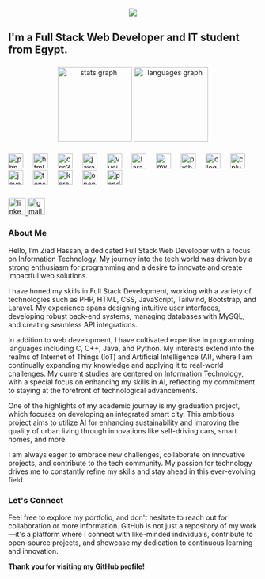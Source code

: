 <h1 align="center">
    <img src="https://readme-typing-svg.herokuapp.com/?font=Righteous&size=35&center=true&vCenter=true&width=500&height=70&duration=4000&lines=Hi+There!+👋;+My+name+is+Ziad+Hassan;" />
</h1>

<h2 align="left">I'm a Full Stack Web Developer and IT student from Egypt.</h2>

###

<div align="center">
  <img src="https://github-readme-stats.vercel.app/api?username=Ziad-Abaza&hide_title=false&hide_rank=false&show_icons=true&include_all_commits=true&count_private=true&disable_animations=false&theme=dracula&locale=en&hide_border=false" height="150" alt="stats graph"  />
  <img src="https://github-readme-stats.vercel.app/api/top-langs?username=Ziad-Abaza&locale=en&hide_title=false&layout=compact&card_width=320&langs_count=5&theme=dracula&hide_border=false" height="150" alt="languages graph"  />
</div>

###

<div align="left">
  <img src="https://cdn.jsdelivr.net/gh/devicons/devicon/icons/php/php-original.svg" height="30" alt="php logo" />
  <img width="12" />
  <img src="https://cdn.jsdelivr.net/gh/devicons/devicon/icons/html5/html5-original.svg" height="30" alt="html5 logo" />
  <img width="12" />
  <img src="https://cdn.jsdelivr.net/gh/devicons/devicon/icons/css3/css3-original.svg" height="30" alt="css3 logo" />
  <img width="12" />
  <img src="https://cdn.jsdelivr.net/gh/devicons/devicon/icons/javascript/javascript-original.svg" height="30" alt="javascript logo" />
  <img width="12" />
  <img src="https://cdn.jsdelivr.net/gh/devicons/devicon/icons/vuejs/vuejs-original.svg" height="30" alt="vuejs logo" />
  <img width="12" />
  <img src="https://logospng.org/download/laravel/logo-laravel-icon-1024.png" height="30" alt="laravel logo" />
  <img width="12" />
  <img src="https://cdn.jsdelivr.net/gh/devicons/devicon/icons/mysql/mysql-original.svg" height="30" alt="mysql logo" />
  <img width="12" />
  <img src="https://cdn.jsdelivr.net/gh/devicons/devicon/icons/python/python-original.svg" height="30" alt="python logo" />
  <img width="12" />
  <img src="https://cdn.jsdelivr.net/gh/devicons/devicon/icons/c/c-original.svg" height="30" alt="c logo" />
  <img width="12" />
  <img src="https://cdn.jsdelivr.net/gh/devicons/devicon/icons/cplusplus/cplusplus-original.svg" height="30" alt="cplusplus logo" />
  <img width="12" />
  <img src="https://cdn.jsdelivr.net/gh/devicons/devicon/icons/java/java-original.svg" height="30" alt="java logo" />
  <img width="12" />
  <img src="https://cdn.jsdelivr.net/gh/devicons/devicon/icons/tensorflow/tensorflow-original.svg" height="30" alt="tensorflow logo" />
  <img width="12" />
  <img src="https://cdn.jsdelivr.net/gh/devicons/devicon/icons/keras/keras-original.svg" height="30" alt="keras logo" />
 <img width="12" />
  <img src="https://cdn.jsdelivr.net/gh/devicons/devicon/icons/opencv/opencv-original.svg" height="30" alt="opencv logo" />
  <img width="12" />
  <img src="https://cdn.jsdelivr.net/gh/devicons/devicon/icons/pandas/pandas-original.svg" height="30" alt="pandas logo" />
  <img width="12" />
</div>

###

<div align="left">
  <a href="https://www.linkedin.com/in/ziad-h-abaza-82276331b/" target="_blank">
    <img src="https://img.shields.io/static/v1?message=LinkedIn&logo=linkedin&label=&color=0077B5&logoColor=white&labelColor=&style=for-the-badge" height="35" alt="linkedin logo"  />
  </a>
  <a href="mailto:zeyad.h.abaza@gmail.com">
    <img src="https://img.shields.io/static/v1?message=Gmail&logo=gmail&label=&color=D14836&logoColor=white&labelColor=&style=for-the-badge" height="35" alt="gmail logo"  />
  </a>
</div>

### About Me

Hello, I’m Ziad Hassan, a dedicated Full Stack Web Developer with a focus on Information Technology. My journey into the tech world was driven by a strong enthusiasm for programming and a desire to innovate and create impactful web solutions.

I have honed my skills in Full Stack Development, working with a variety of technologies such as PHP, HTML, CSS, JavaScript, Tailwind, Bootstrap, and Laravel. My experience spans designing intuitive user interfaces, developing robust back-end systems, managing databases with MySQL, and creating seamless API integrations.

In addition to web development, I have cultivated expertise in programming languages including C, C++, Java, and Python. My interests extend into the realms of Internet of Things (IoT) and Artificial Intelligence (AI), where I am continually expanding my knowledge and applying it to real-world challenges. My current studies are centered on Information Technology, with a special focus on enhancing my skills in AI, reflecting my commitment to staying at the forefront of technological advancements.

One of the highlights of my academic journey is my graduation project, which focuses on developing an integrated smart city. This ambitious project aims to utilize AI for enhancing sustainability and improving the quality of urban living through innovations like self-driving cars, smart homes, and more.

I am always eager to embrace new challenges, collaborate on innovative projects, and contribute to the tech community. My passion for technology drives me to constantly refine my skills and stay ahead in this ever-evolving field.

### Let's Connect

Feel free to explore my portfolio, and don't hesitate to reach out for collaboration or more information. GitHub is not just a repository of my work—it's a platform where I connect with like-minded individuals, contribute to open-source projects, and showcase my dedication to continuous learning and innovation.

**Thank you for visiting my GitHub profile!**
